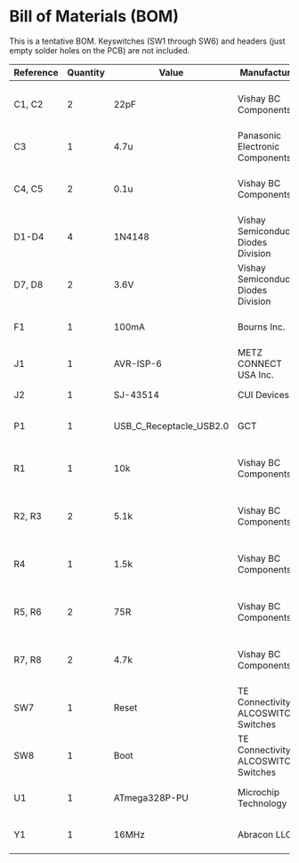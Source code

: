 # Bill of Materials (BOM)

This is a tentative BOM. Keyswitches (SW1 through SW6) and headers (just empty solder holes on the PCB) are not included.

| Reference | Quantity | Value | Manufacturer | Manufacturer Part No. | DigiKey Link |
| --- | --- | --- | --- | --- | --- |
| C1, C2 | 2 | 22pF | Vishay BC Components | K220J15C0GH53L2 | https://www.digikey.com/product-detail/en/vishay-bc-components/K220J15C0GH53L2/BC5147-ND/2821627 |
| C3 | 1 | 4.7u | Panasonic Electronic Components | ECE-A1HKA4R7 | https://www.digikey.com/product-detail/en/panasonic-electronic-components/ECE-A1HKA4R7/P827-ND/6934 |
| C4, C5 | 2 | 0.1u | Vishay BC Components | K104Z15Y5VF5TL2 | https://www.digikey.com/product-detail/en/vishay-bc-components/K104Z15Y5VF5TL2/BC1160CT-ND/286782 |
| D1-D4 | 4 | 1N4148 | Vishay Semiconductor Diodes Division | TZX3V6B-TR | https://www.digikey.com/product-detail/en/vishay-semiconductor-diodes-division/TZX3V6B-TR/TZX3V6B-TRGICT-ND/9601328 |
| D7, D8 | 2 | 3.6V | Vishay Semiconductor Diodes Division | 1N4148TR | https://www.digikey.com/product-detail/en/vishay-semiconductor-diodes-division/1N4148TR/1N4148VSCT-ND/3104297 |
| F1 | 1 | 100mA | Bourns Inc. | MF-R010 |https://www.digikey.com/product-detail/en/bourns-inc/MF-R010/MF-R010-ND/259959 |
| J1 | 1 | AVR-ISP-6 | METZ CONNECT USA Inc. | PR20203VBDN | https://www.digikey.com/product-detail/en/metz-connect-usa-inc/PR20203VBDN/1849-PR20203VBDN-ND/12342894 |
| J2 | 1 | SJ-43514 | CUI Devices | SJ-43514 | https://www.digikey.com/product-detail/en/cui-inc/SJ-43514/CP-43514-ND/368146 |
| P1 | 1 | USB_C_Receptacle_USB2.0 | GCT | USB4085-GF-A | https://www.digikey.com/product-detail/en/USB4085-GF-A/2073-USB4085-GF-ACT-ND/9859733 |
| R1 | 1 | 10k | Vishay BC Components | SFR16S0001002JA500 | https://www.digikey.com/product-detail/en/vishay-bc-components/SFR16S0001002JA500/BC4294CT-ND/7351724 |
| R2, R3 | 2 | 5.1k | Vishay BC Components | MBA02040C5101FCT00 | https://www.digikey.com/product-detail/en/vishay-bc-components/MBA02040C5101FCT00/BC3294CT-ND/6138797 |
| R4 | 1 | 1.5k | Vishay BC Components | SFR16S0001501JA500 | https://www.digikey.com/product-detail/en/vishay-bc-components/SFR16S0001501JA500/BC4304CT-ND/7351734 |
| R5, R6 | 2 | 75R | Vishay BC Components | SFR16S0007509FR500 | https://www.digikey.com/product-detail/en/vishay-bc-components/SFR16S0007509FR500/PPC75-0XCT-ND/594880 |
| R7, R8 | 2 | 4.7k | Vishay BC Components | MBA02040C5101FCT00 | https://www.digikey.com/product-detail/en/vishay-bc-components/MBA02040C4701FCT00/BC3275CT-ND/6138778 |
| SW7 | 1 | Reset | TE Connectivity ALCOSWITCH Switches | 1825910-3 | https://www.digikey.com/product-detail/en/te-connectivity-alcoswitch-switches/1825910-3/450-3354-ND/2400476 |
| SW8 | 1 | Boot | TE Connectivity ALCOSWITCH Switches | 1825910-2 | https://www.digikey.com/product-detail/en/te-connectivity-alcoswitch-switches/1825910-2/450-1649-ND/1632535 |
| U1 | 1 | ATmega328P-PU | Microchip Technology | ATMEGA328P-PU | https://www.digikey.com/product-detail/en/microchip-technology/ATMEGA328P-PU/ATMEGA328P-PU-ND/1914589 |
| Y1 | 1 | 16MHz | Abracon LLC | ABL-16.000MHZ-B2 | https://www.digikey.com/product-detail/en/abracon-llc/ABL-16-000MHZ-B2/535-9041-ND/675236 |
